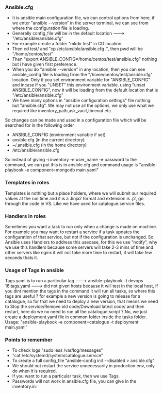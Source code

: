 ### Ansible.cfg
- It is ansible main configuration file, we can control options from here, if we enter "ansible --version" in
  the server terminal, we can see from where the configuration file is loading.
- Generally config_file will be in the default location ---> "/etc/ansible/ansible.cfg"
- For example create a folder "mkdir test" in CD location.
- Then cd test/ and "cp /etc/ansible/ansible.cfg .", then pwd will be "/home/centos/test"
- Then "export ANSIBLE_CONFIG=/home/centos/test/ansible.cfg" nothing but i have given first preference.
- When you do "ansible --version" in any location, then you can see ansible_config file is loading from the
  "/home/centos/test/ansible.cfg" location. Only if you set environment variable for "ANSIBLE_CONFIG" and
  incase if you "UNSET" this environment variable, using "unset ANSIBLE_CONFIG", now it will be loading from
  the default location that is "/etc/ansible/ansible.cfg"
- We have many options in "ansible configuration settings" file nothing but "ansible.cfg". We may not use all
  the options, we only use what we required like inventory_path,ask_vault,timeout etc.
  
So changes can be made and used in a configuration file which will be searched for in the following order
- ANSIBLE_CONFIG (environment variable if set)
- ansible.cfg (in the current directory)
- ~/.ansible.cfg (in the home directory)
- /etc/ansible/ansible.cfg

So instead of giving -i inventory -e user_name -e password to the command, we can put this is in ansible.cfg and command usage is "ansible-playbook -e component=mongodb main.yaml"

### Templates in roles
Templates is nothing but a place holders, where we will submit our required values at the run time and it is a Jinja2 format and extension is .j2, go through the code in VS. Like we have used for catalogue.service files.

### Handlers in roles
Sometimes you want a task to run only when a change is made on machine. For example you may want to restart a service if a task updates the configuration of that service, but not if the configuration is unchanged. So Ansible uses Handlers to address this usecase, for this we use "notify", why we use this handlers because some servers will take 2-3 mins of time and other servers like nginx it will not take more time to restart, it will take few seconds thats it.

### Usage of Tags in ansible
Tags.yaml is to run a particular tag ---> ansible-playbook -t devops 16.tags.yaml ---> did not given hosts because it will test in the local host, if you dint mention the tags in the command it will run all tasks, so where this tags are useful ? for example a new version is going to release for a catalogue, so for that we need to deploy a new version, that means we need to Stop the service/Remove old code/Download latest code/ and then restart, here do we no need to run all the catalogue script ? No, we just create a deployment.yaml file in common folder inside the tasks folder. Usage: "ansible-playbook -e component=catalogue -t deployment main.yaml"

### Points to remember
- To check logs "sudo less /var/log/messages"
- "cat /etc/systemd/system/catalogue.service"
- To create a full config_file "ansible-config init --disabled > ansible.cfg"
- We should not restart the service unnecessarily in production env, only do when it is required.
- If you want to run a particular task, then we use Tags.
- Passwords will not work in ansible.cfg file, you can give in the inventory.ini
